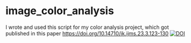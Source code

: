 # image_color_analysis
I wrote and used this script for my color analysis project, which got published in this paper 
https://doi.org/10.14710/ik.ijms.23.3.123-130
[![DOI](https://zenodo.org/badge/doi/10.14710/ik.ijms.23.3.123-130.svg)](http://dx.doi.org/10.14710/ik.ijms.23.3.123-130)




